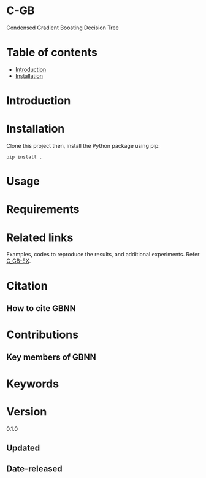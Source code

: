 # C-GB
Condensed Gradient Boosting Decision Tree

# Table of contents
* [Introduction](#Introduction)
* [Installation](#Installation)



# Introduction



# Installation
Clone this project then, install the Python package using pip:

`pip install .`





# Usage



# Requirements

# Related links
Examples, codes to reproduce the results, and additional experiments. Refer [C_GB-EX](https://github.com/samanemami/C_GB-EX).


# Citation

## How to cite GBNN


# Contributions

## Key members of GBNN


# Keywords

# Version
0.1.0

## Updated

## Date-released



